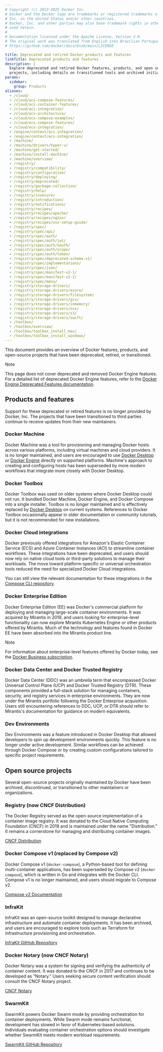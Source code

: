 ```yaml
---
# Copyright (c) 2013-2025 Docker Inc.
# Docker and the Docker logo are trademarks or registered trademarks of Docker,
# Inc. in the United States and/or other countries.
# Docker, Inc. and other parties may also have trademark rights in other terms
# used herein.
#
# Documentation licensed under the Apache License, Version 2.0.
# The original work was translated from English into Brazilian Portuguese.
# https://github.com/docker/docs/blob/main/LICENSE

title: Deprecated and retired Docker products and features
linkTitle: Deprecated products and features
description: |
  Explore deprecated and retired Docker features, products, and open source
  projects, including details on transitioned tools and archived initiatives.
params:
  sidebar:
    group: Products
aliases:
  - /cloud/
  - /cloud/aci-compose-features/
  - /cloud/aci-container-features/
  - /cloud/aci-integration/
  - /cloud/ecs-architecture/
  - /cloud/ecs-compose-examples/
  - /cloud/ecs-compose-features/
  - /cloud/ecs-integration/
  - /engine/context/aci-integration/
  - /engine/context/ecs-integration/
  - /machine/
  - /machine/drivers/hyper-v/
  - /machine/get-started/
  - /machine/install-machine/
  - /machine/overview/
  - /registry/
  - /registry/compatibility/
  - /registry/configuration/
  - /registry/deploying/
  - /registry/deprecated/
  - /registry/garbage-collection/
  - /registry/help/
  - /registry/insecure/
  - /registry/introduction/
  - /registry/notifications/
  - /registry/recipes/
  - /registry/recipes/apache/
  - /registry/recipes/nginx/
  - /registry/recipes/osx-setup-guide/
  - /registry/spec/
  - /registry/spec/api/
  - /registry/spec/auth/
  - /registry/spec/auth/jwt/
  - /registry/spec/auth/oauth/
  - /registry/spec/auth/scope/
  - /registry/spec/auth/token/
  - /registry/spec/deprecated-schema-v1/
  - /registry/spec/implementations/
  - /registry/spec/json/
  - /registry/spec/manifest-v2-1/
  - /registry/spec/manifest-v2-2/
  - /registry/spec/menu/
  - /registry/storage-drivers/
  - /registry/storage-drivers/azure/
  - /registry/storage-drivers/filesystem/
  - /registry/storage-drivers/gcs/
  - /registry/storage-drivers/inmemory/
  - /registry/storage-drivers/oss/
  - /registry/storage-drivers/s3/
  - /registry/storage-drivers/swift/
  - /toolbox/
  - /toolbox/overview/
  - /toolbox/toolbox_install_mac/
  - /toolbox/toolbox_install_windows/
---
```

This document provides an overview of Docker features, products, and
open-source projects that have been deprecated, retired, or transitioned.

> [!NOTE]
>
> This page does not cover deprecated and removed Docker Engine features.
> For a detailed list of deprecated Docker Engine features, refer to the
> [Docker Engine Deprecated Features documentation](/manuals/engine/deprecated.md).

## Products and features

Support for these deprecated or retired features is no longer provided by
Docker, Inc. The projects that have been transitioned to third parties continue
to receive updates from their new maintainers.

### Docker Machine

Docker Machine was a tool for provisioning and managing Docker hosts across
various platforms, including virtual machines and cloud providers. It is no
longer maintained, and users are encouraged to use [Docker Desktop](/manuals/desktop/_index.md)
or [Docker Engine](/manuals/engine/_index.md) directly on supported platforms.
Machine's approach to creating and configuring hosts has been superseded by
more modern workflows that integrate more closely with Docker Desktop.

### Docker Toolbox

Docker Toolbox was used on older systems where Docker Desktop could not run. It
bundled Docker Machine, Docker Engine, and Docker Compose into a single
installer. Toolbox is no longer maintained and is effectively replaced by
[Docker Desktop](/manuals/desktop/_index.md) on current systems. References to
Docker Toolbox occasionally appear in older documentation or community
tutorials, but it is not recommended for new installations.

### Docker Cloud integrations

Docker previously offered integrations for Amazon's Elastic Container Service
(ECS) and Azure Container Instances (ACI) to streamline container workflows.
These integrations have been deprecated, and users should now rely on native
cloud tools or third-party solutions to manage their workloads. The move toward
platform-specific or universal orchestration tools reduced the need for
specialized Docker Cloud integrations.

You can still view the relevant documentation for these integrations in the
[Compose CLI repository](https://github.com/docker-archive/compose-cli/tree/main/docs).

### Docker Enterprise Edition

Docker Enterprise Edition (EE) was Docker's commercial platform for deploying
and managing large-scale container environments. It was acquired by Mirantis in
2019, and users looking for enterprise-level functionality can now explore
Mirantis Kubernetes Engine or other products offered by Mirantis. Much of the
technology and features found in Docker EE have been absorbed into the Mirantis
product line.

> [!NOTE]
> For information about enterprise-level features offered by Docker today,
> see the [Docker Business subscription](/manuals/subscription/details.md#docker-business).

### Docker Data Center and Docker Trusted Registry

Docker Data Center (DDC) was an umbrella term that encompassed Docker Universal
Control Plane (UCP) and Docker Trusted Registry (DTR). These components
provided a full-stack solution for managing containers, security, and registry
services in enterprise environments. They are now under the Mirantis portfolio
following the Docker Enterprise acquisition. Users still encountering
references to DDC, UCP, or DTR should refer to Mirantis's documentation for
guidance on modern equivalents.

### Dev Environments

Dev Environments was a feature introduced in Docker Desktop that allowed
developers to spin up development environments quickly. This feature is no
longer under active development. Similar workflows can be achieved through
Docker Compose or by creating custom configurations tailored to specific
project requirements.

## Open source projects

Several open-source projects originally maintained by Docker have been
archived, discontinued, or transitioned to other maintainers or organizations.

### Registry (now CNCF Distribution)

The Docker Registry served as the open-source implementation of a container
image registry. It was donated to the Cloud Native Computing Foundation (CNCF)
in 2019 and is maintained under the name "Distribution." It remains a
cornerstone for managing and distributing container images.

[CNCF Distribution](https://github.com/distribution/distribution)

### Docker Compose v1 (replaced by Compose v2)

Docker Compose v1 (`docker-compose`), a Python-based tool for defining
multi-container applications, has been superseded by Compose v2 (`docker
compose`), which is written in Go and integrates with the Docker CLI. Compose
v1 is no longer maintained, and users should migrate to Compose v2.

[Compose v2 Documentation](/manuals/compose/_index.md)

### InfraKit

InfraKit was an open-source toolkit designed to manage declarative
infrastructure and automate container deployments. It has been archived, and
users are encouraged to explore tools such as Terraform for infrastructure
provisioning and orchestration.

[InfraKit GitHub Repository](https://github.com/docker/infrakit)

### Docker Notary (now CNCF Notary)

Docker Notary was a system for signing and verifying the authenticity of
container content. It was donated to the CNCF in 2017 and continues to be
developed as "Notary." Users seeking secure content verification should consult
the CNCF Notary project.

[CNCF Notary](https://github.com/notaryproject/notary)

### SwarmKit

SwarmKit powers Docker Swarm mode by providing orchestration for container
deployments. While Swarm mode remains functional, development has slowed in
favor of Kubernetes-based solutions. Individuals evaluating container
orchestration options should investigate whether SwarmKit meets modern workload
requirements.

[SwarmKit GitHub Repository](https://github.com/docker/swarmkit)
